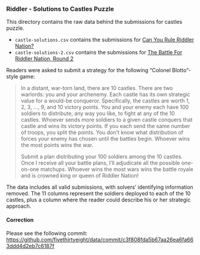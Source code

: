 ### Riddler - Solutions to Castles Puzzle

This directory contains the raw data behind the submissions for castles puzzle.

* `castle-solutions.csv` contains the submissions for [Can You Rule Riddler Nation?](https://fivethirtyeight.com/features/can-you-rule-riddler-nation/)
* `castle-solutions-2.csv` contains the submissions for [The Battle For Riddler Nation, Round 2](http://fivethirtyeight.com/features/the-battle-for-riddler-nation-round-2/)

Readers were asked to submit a strategy for the following “Colonel Blotto”-style game:

> In a distant, war-torn land, there are 10 castles. There are two warlords: you and your archenemy. Each castle has its own strategic value for a would-be conqueror. Specifically, the castles are worth 1, 2, 3, …, 9, and 10 victory points. You and your enemy each have 100 soldiers to distribute, any way you like, to fight at any of the 10 castles. Whoever sends more soldiers to a given castle conquers that castle and wins its victory points. If you each send the same number of troops, you split the points. You don’t know what distribution of forces your enemy has chosen until the battles begin. Whoever wins the most points wins the war. 
>
> Submit a plan distributing your 100 soldiers among the 10 castles. Once I receive all your battle plans, I’ll adjudicate all the possible one-on-one matchups. Whoever wins the most wars wins the battle royale and is crowned king or queen of Riddler Nation!

The data includes all valid submissions, with solvers’ identifying information removed. The 11 columns represent the soldiers deployed to each of the 10 castles, plus a column where the reader could describe his or her strategic approach.

#### Correction

Please see the following commit:
https://github.com/fivethirtyeight/data/commit/c3f808fda5b67aa26ea6fa663ddd4d2eb7c6187f
